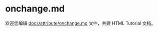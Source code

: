 onchange.md
===

欢迎您编辑 <a target="__blank" href="https://github.com/jaywcjlove/html-tutorial/blob/master/docs/attribute/onchange.md">docs/attribute/onchange.md</a> 文件，共建 HTML Tutorial 文档。